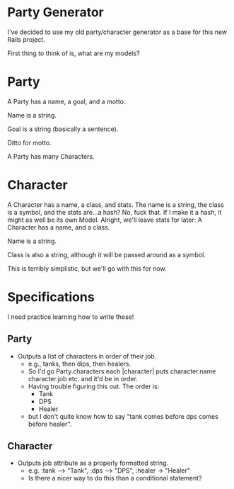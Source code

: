 # Party Generator

I've decided to use my old party/character generator as a base for this new Rails project.

First thing to think of is, what are my models?

# Party

A Party has a name, a goal, and a motto.

Name is a string.

Goal is a string (basically a sentence).

Ditto for motto.

A Party has many Characters.

# Character

A Character has a name, a class, and stats. The name is a string, the class is a symbol, and the stats are...a hash? No, fuck that. If I make it a hash, it might as well be its own Model. Alright, we'll leave stats for later: A Character has a name, and a class.

Name is a string.

Class is also a string, although it will be passed around as a symbol.

This is terribly simplistic, but we'll go with this for now.

# Specifications

I need practice learning how to write these!

## Party

* Outputs a list of characters in order of their job.
  * e.g., tanks, then dips, then healers.
  * So I'd go Party.characters.each |character| puts character.name character.job etc. and it'd be in order.
  * Having trouble figuring this out. The order is:
    * Tank
    * DPS
    * Healer
  * but I don't quite know how to say "tank comes before dps comes before healer".

## Character

* Outputs job attribute as a properly formatted string.
  * e.g. :tank --> "Tank", :dps --> "DPS", :healer -> "Healer"
  * Is there a nicer way to do this than a conditional statement?